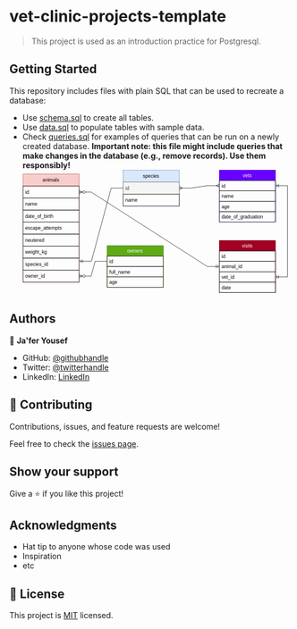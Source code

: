 # vet-clinic-projects-template

> This project is used as an introduction practice for Postgresql.



## Getting Started

This repository includes files with plain SQL that can be used to recreate a database:

- Use [schema.sql](./schema.sql) to create all tables.
- Use [data.sql](./data.sql) to populate tables with sample data.
- Check [queries.sql](./queries.sql) for examples of queries that can be run on a newly created database. **Important note: this file might include queries that make changes in the database (e.g., remove records). Use them responsibly!**
<svg xmlns="http://www.w3.org/2000/svg" xmlns:xlink="http://www.w3.org/1999/xlink" version="1.1" width="670px" viewBox="-0.5 -0.5 670 310" content="&lt;mxfile&gt;&lt;diagram id=&quot;H0peKWpR572e7bnLMPTk&quot; name=&quot;Page-1&quot;&gt;&lt;mxGraphModel dx=&quot;62&quot; dy=&quot;237&quot; grid=&quot;0&quot; gridSize=&quot;10&quot; guides=&quot;1&quot; tooltips=&quot;1&quot; connect=&quot;1&quot; arrows=&quot;1&quot; fold=&quot;1&quot; page=&quot;1&quot; pageScale=&quot;1&quot; pageWidth=&quot;827&quot; pageHeight=&quot;1169&quot; background=&quot;#FFFFFF&quot; math=&quot;0&quot; shadow=&quot;0&quot;&gt;&lt;root&gt;&lt;mxCell id=&quot;0&quot;/&gt;&lt;mxCell id=&quot;1&quot; parent=&quot;0&quot;/&gt;&lt;mxCell id=&quot;2&quot; value=&quot;animals&quot; style=&quot;swimlane;fontStyle=0;childLayout=stackLayout;horizontal=1;startSize=30;horizontalStack=0;resizeParent=1;resizeParentMax=0;resizeLast=0;collapsible=1;marginBottom=0;rounded=0;strokeColor=#b85450;fillColor=#f8cecc;fontColor=#000000;&quot; parent=&quot;1&quot; vertex=&quot;1&quot;&gt;&lt;mxGeometry x=&quot;30&quot; y=&quot;40&quot; width=&quot;140&quot; height=&quot;270&quot; as=&quot;geometry&quot;&gt;&lt;mxRectangle x=&quot;30&quot; y=&quot;40&quot; width=&quot;70&quot; height=&quot;30&quot; as=&quot;alternateBounds&quot;/&gt;&lt;/mxGeometry&gt;&lt;/mxCell&gt;&lt;mxCell id=&quot;3&quot; value=&quot;id&quot; style=&quot;text;strokeColor=#121212;fillColor=none;align=left;verticalAlign=middle;spacingLeft=4;spacingRight=4;overflow=hidden;points=[[0,0.5],[1,0.5]];portConstraint=eastwest;rotatable=0;rounded=0;fontColor=#000000;&quot; parent=&quot;2&quot; vertex=&quot;1&quot;&gt;&lt;mxGeometry y=&quot;30&quot; width=&quot;140&quot; height=&quot;30&quot; as=&quot;geometry&quot;/&gt;&lt;/mxCell&gt;&lt;mxCell id=&quot;4&quot; value=&quot;name&quot; style=&quot;text;align=left;verticalAlign=middle;spacingLeft=4;spacingRight=4;overflow=hidden;points=[[0,0.5],[1,0.5]];portConstraint=eastwest;rotatable=0;strokeColor=#121212;rounded=0;fontColor=#000000;&quot; parent=&quot;2&quot; vertex=&quot;1&quot;&gt;&lt;mxGeometry y=&quot;60&quot; width=&quot;140&quot; height=&quot;30&quot; as=&quot;geometry&quot;/&gt;&lt;/mxCell&gt;&lt;mxCell id=&quot;5&quot; value=&quot;date_of_birth&quot; style=&quot;text;strokeColor=#121212;fillColor=none;align=left;verticalAlign=middle;spacingLeft=4;spacingRight=4;overflow=hidden;points=[[0,0.5],[1,0.5]];portConstraint=eastwest;rotatable=0;rounded=0;fontColor=#000000;&quot; parent=&quot;2&quot; vertex=&quot;1&quot;&gt;&lt;mxGeometry y=&quot;90&quot; width=&quot;140&quot; height=&quot;30&quot; as=&quot;geometry&quot;/&gt;&lt;/mxCell&gt;&lt;mxCell id=&quot;6&quot; value=&quot;escape_attempts&quot; style=&quot;text;strokeColor=#121212;fillColor=none;align=left;verticalAlign=middle;spacingLeft=4;spacingRight=4;overflow=hidden;points=[[0,0.5],[1,0.5]];portConstraint=eastwest;rotatable=0;rounded=0;fontColor=#000000;&quot; parent=&quot;2&quot; vertex=&quot;1&quot;&gt;&lt;mxGeometry y=&quot;120&quot; width=&quot;140&quot; height=&quot;30&quot; as=&quot;geometry&quot;/&gt;&lt;/mxCell&gt;&lt;mxCell id=&quot;7&quot; value=&quot;neutered&quot; style=&quot;text;strokeColor=#121212;fillColor=none;align=left;verticalAlign=middle;spacingLeft=4;spacingRight=4;overflow=hidden;points=[[0,0.5],[1,0.5]];portConstraint=eastwest;rotatable=0;rounded=0;fontColor=#000000;&quot; parent=&quot;2&quot; vertex=&quot;1&quot;&gt;&lt;mxGeometry y=&quot;150&quot; width=&quot;140&quot; height=&quot;30&quot; as=&quot;geometry&quot;/&gt;&lt;/mxCell&gt;&lt;mxCell id=&quot;8&quot; value=&quot;weight_kg&quot; style=&quot;text;strokeColor=#121212;fillColor=none;align=left;verticalAlign=middle;spacingLeft=4;spacingRight=4;overflow=hidden;points=[[0,0.5],[1,0.5]];portConstraint=eastwest;rotatable=0;rounded=0;fontColor=#000000;&quot; parent=&quot;2&quot; vertex=&quot;1&quot;&gt;&lt;mxGeometry y=&quot;180&quot; width=&quot;140&quot; height=&quot;30&quot; as=&quot;geometry&quot;/&gt;&lt;/mxCell&gt;&lt;mxCell id=&quot;9&quot; value=&quot;species_id&quot; style=&quot;text;strokeColor=#121212;fillColor=none;align=left;verticalAlign=middle;spacingLeft=4;spacingRight=4;overflow=hidden;points=[[0,0.5],[1,0.5]];portConstraint=eastwest;rotatable=0;rounded=0;fontColor=#000000;&quot; parent=&quot;2&quot; vertex=&quot;1&quot;&gt;&lt;mxGeometry y=&quot;210&quot; width=&quot;140&quot; height=&quot;30&quot; as=&quot;geometry&quot;/&gt;&lt;/mxCell&gt;&lt;mxCell id=&quot;22&quot; value=&quot;owner_id&quot; style=&quot;text;strokeColor=#121212;fillColor=none;align=left;verticalAlign=middle;spacingLeft=4;spacingRight=4;overflow=hidden;points=[[0,0.5],[1,0.5]];portConstraint=eastwest;rotatable=0;rounded=0;fontColor=#000000;&quot; parent=&quot;2&quot; vertex=&quot;1&quot;&gt;&lt;mxGeometry y=&quot;240&quot; width=&quot;140&quot; height=&quot;30&quot; as=&quot;geometry&quot;/&gt;&lt;/mxCell&gt;&lt;mxCell id=&quot;10&quot; value=&quot;species&quot; style=&quot;swimlane;fontStyle=0;childLayout=stackLayout;horizontal=1;startSize=30;horizontalStack=0;resizeParent=1;resizeParentMax=0;resizeLast=0;collapsible=1;marginBottom=0;strokeColor=#6c8ebf;rounded=0;fillColor=#dae8fc;fontColor=#000000;&quot; parent=&quot;1&quot; vertex=&quot;1&quot;&gt;&lt;mxGeometry x=&quot;280&quot; y=&quot;30&quot; width=&quot;140&quot; height=&quot;90&quot; as=&quot;geometry&quot;&gt;&lt;mxRectangle x=&quot;250&quot; y=&quot;60&quot; width=&quot;50&quot; height=&quot;30&quot; as=&quot;alternateBounds&quot;/&gt;&lt;/mxGeometry&gt;&lt;/mxCell&gt;&lt;mxCell id=&quot;11&quot; value=&quot;id&quot; style=&quot;text;align=left;verticalAlign=middle;spacingLeft=4;spacingRight=4;overflow=hidden;points=[[0,0.5],[1,0.5]];portConstraint=eastwest;rotatable=0;rounded=0;fillColor=#f5f5f5;fontColor=#333333;strokeColor=#666666;&quot; parent=&quot;10&quot; vertex=&quot;1&quot;&gt;&lt;mxGeometry y=&quot;30&quot; width=&quot;140&quot; height=&quot;30&quot; as=&quot;geometry&quot;/&gt;&lt;/mxCell&gt;&lt;mxCell id=&quot;12&quot; value=&quot;name&quot; style=&quot;text;strokeColor=#121212;fillColor=none;align=left;verticalAlign=middle;spacingLeft=4;spacingRight=4;overflow=hidden;points=[[0,0.5],[1,0.5]];portConstraint=eastwest;rotatable=0;rounded=0;fontColor=#000000;&quot; parent=&quot;10&quot; vertex=&quot;1&quot;&gt;&lt;mxGeometry y=&quot;60&quot; width=&quot;140&quot; height=&quot;30&quot; as=&quot;geometry&quot;/&gt;&lt;/mxCell&gt;&lt;mxCell id=&quot;16&quot; value=&quot;&quot; style=&quot;edgeStyle=entityRelationEdgeStyle;fontSize=12;html=1;endArrow=ERmandOne;entryX=1.005;entryY=0.256;entryDx=0;entryDy=0;entryPerimeter=0;exitX=0;exitY=0.5;exitDx=0;exitDy=0;rounded=0;strokeColor=#121212;fontColor=#000000;&quot; parent=&quot;1&quot; source=&quot;11&quot; target=&quot;9&quot; edge=&quot;1&quot;&gt;&lt;mxGeometry width=&quot;100&quot; height=&quot;100&quot; relative=&quot;1&quot; as=&quot;geometry&quot;&gt;&lt;mxPoint x=&quot;240&quot; y=&quot;220&quot; as=&quot;sourcePoint&quot;/&gt;&lt;mxPoint x=&quot;340&quot; y=&quot;120&quot; as=&quot;targetPoint&quot;/&gt;&lt;/mxGeometry&gt;&lt;/mxCell&gt;&lt;mxCell id=&quot;17&quot; value=&quot;owners&quot; style=&quot;swimlane;fontStyle=0;childLayout=stackLayout;horizontal=1;startSize=26;fillColor=#60a917;horizontalStack=0;resizeParent=1;resizeParentMax=0;resizeLast=0;collapsible=1;marginBottom=0;strokeColor=#2D7600;rounded=0;fontColor=#ffffff;&quot; parent=&quot;1&quot; vertex=&quot;1&quot;&gt;&lt;mxGeometry x=&quot;240&quot; y=&quot;219&quot; width=&quot;140&quot; height=&quot;104&quot; as=&quot;geometry&quot;/&gt;&lt;/mxCell&gt;&lt;mxCell id=&quot;18&quot; value=&quot;id&quot; style=&quot;text;strokeColor=#121212;fillColor=none;align=left;verticalAlign=top;spacingLeft=4;spacingRight=4;overflow=hidden;rotatable=0;points=[[0,0.5],[1,0.5]];portConstraint=eastwest;rounded=0;fontColor=#000000;&quot; parent=&quot;17&quot; vertex=&quot;1&quot;&gt;&lt;mxGeometry y=&quot;26&quot; width=&quot;140&quot; height=&quot;26&quot; as=&quot;geometry&quot;/&gt;&lt;/mxCell&gt;&lt;mxCell id=&quot;19&quot; value=&quot;full_name&quot; style=&quot;text;strokeColor=#121212;fillColor=none;align=left;verticalAlign=top;spacingLeft=4;spacingRight=4;overflow=hidden;rotatable=0;points=[[0,0.5],[1,0.5]];portConstraint=eastwest;rounded=0;fontColor=#000000;&quot; parent=&quot;17&quot; vertex=&quot;1&quot;&gt;&lt;mxGeometry y=&quot;52&quot; width=&quot;140&quot; height=&quot;26&quot; as=&quot;geometry&quot;/&gt;&lt;/mxCell&gt;&lt;mxCell id=&quot;20&quot; value=&quot;age&quot; style=&quot;text;strokeColor=#121212;fillColor=none;align=left;verticalAlign=top;spacingLeft=4;spacingRight=4;overflow=hidden;rotatable=0;points=[[0,0.5],[1,0.5]];portConstraint=eastwest;rounded=0;fontColor=#000000;&quot; parent=&quot;17&quot; vertex=&quot;1&quot;&gt;&lt;mxGeometry y=&quot;78&quot; width=&quot;140&quot; height=&quot;26&quot; as=&quot;geometry&quot;/&gt;&lt;/mxCell&gt;&lt;mxCell id=&quot;21&quot; value=&quot;&quot; style=&quot;edgeStyle=entityRelationEdgeStyle;fontSize=12;html=1;endArrow=ERzeroToMany;endFill=1;exitX=0;exitY=0.5;exitDx=0;exitDy=0;rounded=0;strokeColor=#121212;fontColor=#000000;&quot; parent=&quot;1&quot; source=&quot;18&quot; target=&quot;22&quot; edge=&quot;1&quot;&gt;&lt;mxGeometry width=&quot;100&quot; height=&quot;100&quot; relative=&quot;1&quot; as=&quot;geometry&quot;&gt;&lt;mxPoint x=&quot;240&quot; y=&quot;220&quot; as=&quot;sourcePoint&quot;/&gt;&lt;mxPoint x=&quot;340&quot; y=&quot;120&quot; as=&quot;targetPoint&quot;/&gt;&lt;/mxGeometry&gt;&lt;/mxCell&gt;&lt;mxCell id=&quot;23&quot; value=&quot;vets&quot; style=&quot;swimlane;fontStyle=0;childLayout=stackLayout;horizontal=1;startSize=26;fillColor=#6a00ff;horizontalStack=0;resizeParent=1;resizeParentMax=0;resizeLast=0;collapsible=1;marginBottom=0;strokeColor=#3700CC;rounded=0;fontColor=#ffffff;&quot; parent=&quot;1&quot; vertex=&quot;1&quot;&gt;&lt;mxGeometry x=&quot;520&quot; y=&quot;30&quot; width=&quot;140&quot; height=&quot;130&quot; as=&quot;geometry&quot;/&gt;&lt;/mxCell&gt;&lt;mxCell id=&quot;24&quot; value=&quot;id&quot; style=&quot;text;strokeColor=#121212;fillColor=none;align=left;verticalAlign=top;spacingLeft=4;spacingRight=4;overflow=hidden;rotatable=0;points=[[0,0.5],[1,0.5]];portConstraint=eastwest;rounded=0;fontColor=#000000;&quot; parent=&quot;23&quot; vertex=&quot;1&quot;&gt;&lt;mxGeometry y=&quot;26&quot; width=&quot;140&quot; height=&quot;26&quot; as=&quot;geometry&quot;/&gt;&lt;/mxCell&gt;&lt;mxCell id=&quot;25&quot; value=&quot;name&quot; style=&quot;text;strokeColor=#121212;fillColor=none;align=left;verticalAlign=top;spacingLeft=4;spacingRight=4;overflow=hidden;rotatable=0;points=[[0,0.5],[1,0.5]];portConstraint=eastwest;rounded=0;fontColor=#000000;&quot; parent=&quot;23&quot; vertex=&quot;1&quot;&gt;&lt;mxGeometry y=&quot;52&quot; width=&quot;140&quot; height=&quot;26&quot; as=&quot;geometry&quot;/&gt;&lt;/mxCell&gt;&lt;mxCell id=&quot;26&quot; value=&quot;age&quot; style=&quot;text;strokeColor=#121212;fillColor=none;align=left;verticalAlign=top;spacingLeft=4;spacingRight=4;overflow=hidden;rotatable=0;points=[[0,0.5],[1,0.5]];portConstraint=eastwest;rounded=0;fontColor=#000000;&quot; parent=&quot;23&quot; vertex=&quot;1&quot;&gt;&lt;mxGeometry y=&quot;78&quot; width=&quot;140&quot; height=&quot;26&quot; as=&quot;geometry&quot;/&gt;&lt;/mxCell&gt;&lt;mxCell id=&quot;27&quot; value=&quot;date_of_graduation&quot; style=&quot;text;strokeColor=#121212;fillColor=none;align=left;verticalAlign=top;spacingLeft=4;spacingRight=4;overflow=hidden;rotatable=0;points=[[0,0.5],[1,0.5]];portConstraint=eastwest;rounded=0;fontColor=#000000;&quot; parent=&quot;23&quot; vertex=&quot;1&quot;&gt;&lt;mxGeometry y=&quot;104&quot; width=&quot;140&quot; height=&quot;26&quot; as=&quot;geometry&quot;/&gt;&lt;/mxCell&gt;&lt;mxCell id=&quot;28&quot; value=&quot;visits&quot; style=&quot;swimlane;fontStyle=0;childLayout=stackLayout;horizontal=1;startSize=26;fillColor=#a20025;horizontalStack=0;resizeParent=1;resizeParentMax=0;resizeLast=0;collapsible=1;marginBottom=0;strokeColor=#6F0000;rounded=0;fontColor=#ffffff;&quot; parent=&quot;1&quot; vertex=&quot;1&quot;&gt;&lt;mxGeometry x=&quot;520&quot; y=&quot;206&quot; width=&quot;140&quot; height=&quot;130&quot; as=&quot;geometry&quot;/&gt;&lt;/mxCell&gt;&lt;mxCell id=&quot;29&quot; value=&quot;id&quot; style=&quot;text;strokeColor=#121212;fillColor=none;align=left;verticalAlign=top;spacingLeft=4;spacingRight=4;overflow=hidden;rotatable=0;points=[[0,0.5],[1,0.5]];portConstraint=eastwest;rounded=0;fontColor=#000000;&quot; parent=&quot;28&quot; vertex=&quot;1&quot;&gt;&lt;mxGeometry y=&quot;26&quot; width=&quot;140&quot; height=&quot;26&quot; as=&quot;geometry&quot;/&gt;&lt;/mxCell&gt;&lt;mxCell id=&quot;30&quot; value=&quot;animal_id&quot; style=&quot;text;strokeColor=#121212;fillColor=none;align=left;verticalAlign=top;spacingLeft=4;spacingRight=4;overflow=hidden;rotatable=0;points=[[0,0.5],[1,0.5]];portConstraint=eastwest;rounded=0;fontColor=#000000;&quot; parent=&quot;28&quot; vertex=&quot;1&quot;&gt;&lt;mxGeometry y=&quot;52&quot; width=&quot;140&quot; height=&quot;26&quot; as=&quot;geometry&quot;/&gt;&lt;/mxCell&gt;&lt;mxCell id=&quot;31&quot; value=&quot;vet_id&quot; style=&quot;text;strokeColor=#121212;fillColor=none;align=left;verticalAlign=top;spacingLeft=4;spacingRight=4;overflow=hidden;rotatable=0;points=[[0,0.5],[1,0.5]];portConstraint=eastwest;rounded=0;fontColor=#000000;&quot; parent=&quot;28&quot; vertex=&quot;1&quot;&gt;&lt;mxGeometry y=&quot;78&quot; width=&quot;140&quot; height=&quot;26&quot; as=&quot;geometry&quot;/&gt;&lt;/mxCell&gt;&lt;mxCell id=&quot;33&quot; value=&quot;date&quot; style=&quot;text;strokeColor=#121212;fillColor=none;align=left;verticalAlign=top;spacingLeft=4;spacingRight=4;overflow=hidden;rotatable=0;points=[[0,0.5],[1,0.5]];portConstraint=eastwest;rounded=0;fontColor=#000000;&quot; parent=&quot;28&quot; vertex=&quot;1&quot;&gt;&lt;mxGeometry y=&quot;104&quot; width=&quot;140&quot; height=&quot;26&quot; as=&quot;geometry&quot;/&gt;&lt;/mxCell&gt;&lt;mxCell id=&quot;32&quot; value=&quot;&quot; style=&quot;edgeStyle=entityRelationEdgeStyle;fontSize=12;html=1;endArrow=ERmany;startArrow=ERmany;entryX=0;entryY=0.5;entryDx=0;entryDy=0;exitX=1;exitY=0.5;exitDx=0;exitDy=0;rounded=0;strokeColor=#121212;fontColor=#000000;&quot; parent=&quot;1&quot; source=&quot;11&quot; target=&quot;24&quot; edge=&quot;1&quot;&gt;&lt;mxGeometry width=&quot;100&quot; height=&quot;100&quot; relative=&quot;1&quot; as=&quot;geometry&quot;&gt;&lt;mxPoint x=&quot;180&quot; y=&quot;220&quot; as=&quot;sourcePoint&quot;/&gt;&lt;mxPoint x=&quot;280&quot; y=&quot;120&quot; as=&quot;targetPoint&quot;/&gt;&lt;/mxGeometry&gt;&lt;/mxCell&gt;&lt;mxCell id=&quot;34&quot; value=&quot;&quot; style=&quot;edgeStyle=entityRelationEdgeStyle;fontSize=12;html=1;endArrow=ERzeroToMany;startArrow=ERmandOne;entryX=1;entryY=0.5;entryDx=0;entryDy=0;exitX=0;exitY=0.5;exitDx=0;exitDy=0;rounded=0;strokeColor=#121212;fontColor=#000000;&quot; parent=&quot;1&quot; source=&quot;30&quot; target=&quot;3&quot; edge=&quot;1&quot;&gt;&lt;mxGeometry width=&quot;100&quot; height=&quot;100&quot; relative=&quot;1&quot; as=&quot;geometry&quot;&gt;&lt;mxPoint x=&quot;280&quot; y=&quot;300&quot; as=&quot;sourcePoint&quot;/&gt;&lt;mxPoint x=&quot;290&quot; y=&quot;200&quot; as=&quot;targetPoint&quot;/&gt;&lt;/mxGeometry&gt;&lt;/mxCell&gt;&lt;mxCell id=&quot;36&quot; value=&quot;&quot; style=&quot;edgeStyle=entityRelationEdgeStyle;fontSize=12;html=1;endArrow=ERmandOne;startArrow=ERmandOne;rounded=0;strokeColor=#121212;fontColor=#000000;&quot; parent=&quot;1&quot; source=&quot;24&quot; target=&quot;31&quot; edge=&quot;1&quot;&gt;&lt;mxGeometry width=&quot;100&quot; height=&quot;100&quot; relative=&quot;1&quot; as=&quot;geometry&quot;&gt;&lt;mxPoint x=&quot;170&quot; y=&quot;220&quot; as=&quot;sourcePoint&quot;/&gt;&lt;mxPoint x=&quot;270&quot; y=&quot;120&quot; as=&quot;targetPoint&quot;/&gt;&lt;/mxGeometry&gt;&lt;/mxCell&gt;&lt;/root&gt;&lt;/mxGraphModel&gt;&lt;/diagram&gt;&lt;/mxfile&gt;" onclick="(function(svg){var src=window.event.target||window.event.srcElement;while (src!=null&amp;&amp;src.nodeName.toLowerCase()!='a'){src=src.parentNode;}if(src==null){if(svg.wnd!=null&amp;&amp;!svg.wnd.closed){svg.wnd.focus();}else{var r=function(evt){if(evt.data=='ready'&amp;&amp;evt.source==svg.wnd){svg.wnd.postMessage(decodeURIComponent(svg.getAttribute('content')),'*');window.removeEventListener('message',r);}};window.addEventListener('message',r);svg.wnd=window.open('https://viewer.diagrams.net/?client=1&amp;page=0&amp;edit=_blank');}}})(this);" style="cursor:pointer;max-width:100%;max-height:310px;"><defs><clipPath id="mx-clip-4-40-132-30-0"><rect x="4" y="40" width="132" height="30"/></clipPath><clipPath id="mx-clip-4-70-132-30-0"><rect x="4" y="70" width="132" height="30"/></clipPath><clipPath id="mx-clip-4-100-132-30-0"><rect x="4" y="100" width="132" height="30"/></clipPath><clipPath id="mx-clip-4-130-132-30-0"><rect x="4" y="130" width="132" height="30"/></clipPath><clipPath id="mx-clip-4-160-132-30-0"><rect x="4" y="160" width="132" height="30"/></clipPath><clipPath id="mx-clip-4-190-132-30-0"><rect x="4" y="190" width="132" height="30"/></clipPath><clipPath id="mx-clip-4-220-132-30-0"><rect x="4" y="220" width="132" height="30"/></clipPath><clipPath id="mx-clip-4-250-132-30-0"><rect x="4" y="250" width="132" height="30"/></clipPath><clipPath id="mx-clip-254-30-132-30-0"><rect x="254" y="30" width="132" height="30"/></clipPath><clipPath id="mx-clip-254-60-132-30-0"><rect x="254" y="60" width="132" height="30"/></clipPath><clipPath id="mx-clip-214-220-132-26-0"><rect x="214" y="220" width="132" height="26"/></clipPath><clipPath id="mx-clip-214-246-132-26-0"><rect x="214" y="246" width="132" height="26"/></clipPath><clipPath id="mx-clip-214-272-132-26-0"><rect x="214" y="272" width="132" height="26"/></clipPath><clipPath id="mx-clip-494-31-132-26-0"><rect x="494" y="31" width="132" height="26"/></clipPath><clipPath id="mx-clip-494-57-132-26-0"><rect x="494" y="57" width="132" height="26"/></clipPath><clipPath id="mx-clip-494-83-132-26-0"><rect x="494" y="83" width="132" height="26"/></clipPath><clipPath id="mx-clip-494-109-132-26-0"><rect x="494" y="109" width="132" height="26"/></clipPath><clipPath id="mx-clip-494-207-132-26-0"><rect x="494" y="207" width="132" height="26"/></clipPath><clipPath id="mx-clip-494-233-132-26-0"><rect x="494" y="233" width="132" height="26"/></clipPath><clipPath id="mx-clip-494-259-132-26-0"><rect x="494" y="259" width="132" height="26"/></clipPath><clipPath id="mx-clip-494-285-132-26-0"><rect x="494" y="285" width="132" height="26"/></clipPath></defs><g><path d="M 0 40 L 0 10 L 140 10 L 140 40" fill="#f8cecc" stroke="#b85450" stroke-miterlimit="10" pointer-events="all"/><path d="M 0 40 L 0 280 L 140 280 L 140 40" fill="none" stroke="#b85450" stroke-miterlimit="10" pointer-events="none"/><path d="M 0 40 L 140 40" fill="none" stroke="#b85450" stroke-miterlimit="10" pointer-events="none"/><g fill="#000000" font-family="Helvetica" pointer-events="none" text-anchor="middle" font-size="12px"><text x="69.5" y="29.5">animals</text></g><rect x="0" y="40" width="140" height="30" fill="none" stroke="#121212" pointer-events="none"/><g fill="#000000" font-family="Helvetica" pointer-events="none" clip-path="url(#mx-clip-4-40-132-30-0)" font-size="12px"><text x="5.5" y="59.5">id</text></g><rect x="0" y="70" width="140" height="30" fill="none" stroke="#121212" pointer-events="none"/><g fill="#000000" font-family="Helvetica" pointer-events="none" clip-path="url(#mx-clip-4-70-132-30-0)" font-size="12px"><text x="5.5" y="89.5">name</text></g><rect x="0" y="100" width="140" height="30" fill="none" stroke="#121212" pointer-events="none"/><g fill="#000000" font-family="Helvetica" pointer-events="none" clip-path="url(#mx-clip-4-100-132-30-0)" font-size="12px"><text x="5.5" y="119.5">date_of_birth</text></g><rect x="0" y="130" width="140" height="30" fill="none" stroke="#121212" pointer-events="none"/><g fill="#000000" font-family="Helvetica" pointer-events="none" clip-path="url(#mx-clip-4-130-132-30-0)" font-size="12px"><text x="5.5" y="149.5">escape_attempts</text></g><rect x="0" y="160" width="140" height="30" fill="none" stroke="#121212" pointer-events="none"/><g fill="#000000" font-family="Helvetica" pointer-events="none" clip-path="url(#mx-clip-4-160-132-30-0)" font-size="12px"><text x="5.5" y="179.5">neutered</text></g><rect x="0" y="190" width="140" height="30" fill="none" stroke="#121212" pointer-events="none"/><g fill="#000000" font-family="Helvetica" pointer-events="none" clip-path="url(#mx-clip-4-190-132-30-0)" font-size="12px"><text x="5.5" y="209.5">weight_kg</text></g><rect x="0" y="220" width="140" height="30" fill="none" stroke="#121212" pointer-events="none"/><g fill="#000000" font-family="Helvetica" pointer-events="none" clip-path="url(#mx-clip-4-220-132-30-0)" font-size="12px"><text x="5.5" y="239.5">species_id</text></g><rect x="0" y="250" width="140" height="30" fill="none" stroke="#121212" pointer-events="none"/><g fill="#000000" font-family="Helvetica" pointer-events="none" clip-path="url(#mx-clip-4-250-132-30-0)" font-size="12px"><text x="5.5" y="269.5">owner_id</text></g><path d="M 250 30 L 250 0 L 390 0 L 390 30" fill="#dae8fc" stroke="#6c8ebf" stroke-miterlimit="10" pointer-events="none"/><path d="M 250 30 L 250 90 L 390 90 L 390 30" fill="none" stroke="#6c8ebf" stroke-miterlimit="10" pointer-events="none"/><path d="M 250 30 L 390 30" fill="none" stroke="#6c8ebf" stroke-miterlimit="10" pointer-events="none"/><g fill="#000000" font-family="Helvetica" pointer-events="none" text-anchor="middle" font-size="12px"><text x="319.5" y="19.5">species</text></g><rect x="250" y="30" width="140" height="30" fill="#f5f5f5" stroke="#666666" pointer-events="none"/><g fill="#333333" font-family="Helvetica" pointer-events="none" clip-path="url(#mx-clip-254-30-132-30-0)" font-size="12px"><text x="255.5" y="49.5">id</text></g><rect x="250" y="60" width="140" height="30" fill="none" stroke="#121212" pointer-events="none"/><g fill="#000000" font-family="Helvetica" pointer-events="none" clip-path="url(#mx-clip-254-60-132-30-0)" font-size="12px"><text x="255.5" y="79.5">name</text></g><path d="M 250 45 L 220 45 L 170.7 227.68 L 140.7 227.68" fill="none" stroke="#121212" stroke-miterlimit="10" pointer-events="none"/><path d="M 144.7 223.68 L 144.7 231.68 M 148.7 223.68 L 148.7 231.68" fill="none" stroke="#121212" stroke-miterlimit="10" pointer-events="none"/><path d="M 210 215 L 210 189 L 350 189 L 350 215" fill="#60a917" stroke="#2d7600" stroke-miterlimit="10" pointer-events="none"/><path d="M 210 215 L 210 293 L 350 293 L 350 215" fill="none" stroke="#2d7600" stroke-miterlimit="10" pointer-events="none"/><path d="M 210 215 L 350 215" fill="none" stroke="#2d7600" stroke-miterlimit="10" pointer-events="none"/><g fill="#ffffff" font-family="Helvetica" pointer-events="none" text-anchor="middle" font-size="12px"><text x="279.5" y="206.5">owners</text></g><rect x="210" y="215" width="140" height="26" fill="none" stroke="#121212" pointer-events="none"/><g fill="#000000" font-family="Helvetica" pointer-events="none" clip-path="url(#mx-clip-214-220-132-26-0)" font-size="12px"><text x="215.5" y="232.5">id</text></g><rect x="210" y="241" width="140" height="26" fill="none" stroke="#121212" pointer-events="none"/><g fill="#000000" font-family="Helvetica" pointer-events="none" clip-path="url(#mx-clip-214-246-132-26-0)" font-size="12px"><text x="215.5" y="258.5">full_name</text></g><rect x="210" y="267" width="140" height="26" fill="none" stroke="#121212" pointer-events="none"/><g fill="#000000" font-family="Helvetica" pointer-events="none" clip-path="url(#mx-clip-214-272-132-26-0)" font-size="12px"><text x="215.5" y="284.5">age</text></g><path d="M 210 228 L 180 228 L 170 265 L 140 265" fill="none" stroke="#121212" stroke-miterlimit="10" pointer-events="none"/><ellipse cx="152" cy="265" rx="3" ry="3" fill="#ffffff" stroke="#121212" pointer-events="none"/><path d="M 140 269 L 148 265 L 140 261" fill="none" stroke="#121212" stroke-miterlimit="10" pointer-events="none"/><path d="M 490 26 L 490 0 L 630 0 L 630 26" fill="#6a00ff" stroke="#3700cc" stroke-miterlimit="10" pointer-events="none"/><path d="M 490 26 L 490 130 L 630 130 L 630 26" fill="none" stroke="#3700cc" stroke-miterlimit="10" pointer-events="none"/><path d="M 490 26 L 630 26" fill="none" stroke="#3700cc" stroke-miterlimit="10" pointer-events="none"/><g fill="#ffffff" font-family="Helvetica" pointer-events="none" text-anchor="middle" font-size="12px"><text x="559.5" y="17.5">vets</text></g><rect x="490" y="26" width="140" height="26" fill="none" stroke="#121212" pointer-events="none"/><g fill="#000000" font-family="Helvetica" pointer-events="none" clip-path="url(#mx-clip-494-31-132-26-0)" font-size="12px"><text x="495.5" y="43.5">id</text></g><rect x="490" y="52" width="140" height="26" fill="none" stroke="#121212" pointer-events="none"/><g fill="#000000" font-family="Helvetica" pointer-events="none" clip-path="url(#mx-clip-494-57-132-26-0)" font-size="12px"><text x="495.5" y="69.5">name</text></g><rect x="490" y="78" width="140" height="26" fill="none" stroke="#121212" pointer-events="none"/><g fill="#000000" font-family="Helvetica" pointer-events="none" clip-path="url(#mx-clip-494-83-132-26-0)" font-size="12px"><text x="495.5" y="95.5">age</text></g><rect x="490" y="104" width="140" height="26" fill="none" stroke="#121212" pointer-events="none"/><g fill="#000000" font-family="Helvetica" pointer-events="none" clip-path="url(#mx-clip-494-109-132-26-0)" font-size="12px"><text x="495.5" y="121.5">date_of_graduation</text></g><path d="M 490 202 L 490 176 L 630 176 L 630 202" fill="#a20025" stroke="#6f0000" stroke-miterlimit="10" pointer-events="none"/><path d="M 490 202 L 490 306 L 630 306 L 630 202" fill="none" stroke="#6f0000" stroke-miterlimit="10" pointer-events="none"/><path d="M 490 202 L 630 202" fill="none" stroke="#6f0000" stroke-miterlimit="10" pointer-events="none"/><g fill="#ffffff" font-family="Helvetica" pointer-events="none" text-anchor="middle" font-size="12px"><text x="559.5" y="193.5">visits</text></g><rect x="490" y="202" width="140" height="26" fill="none" stroke="#121212" pointer-events="none"/><g fill="#000000" font-family="Helvetica" pointer-events="none" clip-path="url(#mx-clip-494-207-132-26-0)" font-size="12px"><text x="495.5" y="219.5">id</text></g><rect x="490" y="228" width="140" height="26" fill="none" stroke="#121212" pointer-events="none"/><g fill="#000000" font-family="Helvetica" pointer-events="none" clip-path="url(#mx-clip-494-233-132-26-0)" font-size="12px"><text x="495.5" y="245.5">animal_id</text></g><rect x="490" y="254" width="140" height="26" fill="none" stroke="#121212" pointer-events="none"/><g fill="#000000" font-family="Helvetica" pointer-events="none" clip-path="url(#mx-clip-494-259-132-26-0)" font-size="12px"><text x="495.5" y="271.5">vet_id</text></g><rect x="490" y="280" width="140" height="26" fill="none" stroke="#121212" pointer-events="none"/><g fill="#000000" font-family="Helvetica" pointer-events="none" clip-path="url(#mx-clip-494-285-132-26-0)" font-size="12px"><text x="495.5" y="297.5">date</text></g><path d="M 390 45 L 420 45 L 460 39 L 490 39" fill="none" stroke="#121212" stroke-miterlimit="10" pointer-events="none"/><path d="M 390 49 L 398 45 L 390 41" fill="none" stroke="#121212" stroke-miterlimit="10" pointer-events="none"/><path d="M 490 35 L 482 39 L 490 43" fill="none" stroke="#121212" stroke-miterlimit="10" pointer-events="none"/><path d="M 490 241 L 460 241 L 170 55 L 140 55" fill="none" stroke="#121212" stroke-miterlimit="10" pointer-events="none"/><path d="M 486 245 L 486 237 M 482 245 L 482 237" fill="none" stroke="#121212" stroke-miterlimit="10" pointer-events="none"/><ellipse cx="152" cy="55" rx="3" ry="3" fill="#ffffff" stroke="#121212" pointer-events="none"/><path d="M 140 59 L 148 55 L 140 51" fill="none" stroke="#121212" stroke-miterlimit="10" pointer-events="none"/><path d="M 630 39 L 660 39 L 660 267 L 630 267" fill="none" stroke="#121212" stroke-miterlimit="10" pointer-events="none"/><path d="M 634 35 L 634 43 M 638 35 L 638 43" fill="none" stroke="#121212" stroke-miterlimit="10" pointer-events="none"/><path d="M 634 263 L 634 271 M 638 263 L 638 271" fill="none" stroke="#121212" stroke-miterlimit="10" pointer-events="none"/></g></svg>

## Authors

👤 **Ja'fer Yousef**

- GitHub: [@githubhandle](https://github.com/jaferIdrees)
- Twitter: [@twitterhandle](https://twitter.com/jafel_l)
- LinkedIn: [LinkedIn](https://www.linkedin.com/in/jafer-idrees/)

## 🤝 Contributing

Contributions, issues, and feature requests are welcome!

Feel free to check the [issues page](https://github.com/jaferIdrees/vet_clinic_db/issues).

## Show your support

Give a ⭐️ if you like this project!

## Acknowledgments

- Hat tip to anyone whose code was used
- Inspiration
- etc

## 📝 License

This project is [MIT](./MIT.md) licensed.
